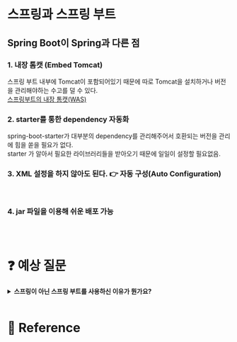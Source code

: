 # 스프링과 스프링 부트

## Spring Boot이 Spring과 다른 점

### 1. 내장 톰캣 (Embed Tomcat)
스프링 부트 내부에 Tomcat이 포함되어있기 때문에 따로 Tomcat을 설치하거나 버전을 관리해야하는 수고를 덜 수 있다.  
[스프링부트의 내장 톰캣(WAS)](./springboot_was.md)  

### 2. starter를 통한 dependency 자동화
spring-boot-starter가 대부분의 dependency를 관리해주어서 호환되는 버전을 관리에 힘을 쏟을 필요가 없다.  
starter 가 알아서 필요한 라이브러리들을 받아오기 때문에 일일이 설정할 필요없음.  

### 3. XML 설정을 하지 않아도 된다. 👉 자동 구성(Auto Configuration)  
<br/>

### 4. jar 파일을 이용해 쉬운 배포 가능  
<br/>
<br/>


# :question: 예상 질문
<details>
  <summary><b>스프링이 아닌 스프링 부트를 사용하신 이유가 뭔가요?</b></summary>
  <div markdown="1">
  스프링부트는 스프링보다 설정함에 있어서 편리해서 사용했습니다. stater를 통해 dependency 관리가 편리하고 xml 설정을 하지 않아도 되서 사용했습니다.
  </div>
</details>
<br>

# :newspaper: Reference
